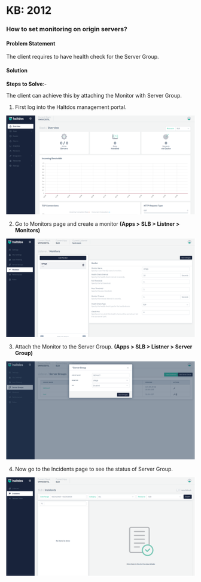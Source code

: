 # KB: 2012

### **How to set monitoring on origin servers?**

#### **Problem Statement**

The client requires to have health check for the Server Group.

#### **Solution**

**Steps to Solve**:-

The client can achieve this by attaching the Monitor with Server Group.

1. First log into the Haltdos management portal.

![](/img/adc/kb/v2/overview_kb_2012_1.png)

2. Go to Monitors page and create a monitor **(Apps > SLB > Listner > Monitors)**

![](/img/adc/kb/v2/monitor_kb_2012_2.png)

3. Attach the Monitor to the Server Group. **(Apps > SLB > Listner > Server Group)**

![](/img/adc/kb/v2/server_kb_2012_3.png)

4. Now go to the Incidents page to see the status of Server Group.

![](/img/adc/kb/v2/incident_kb_2012_4.png)

